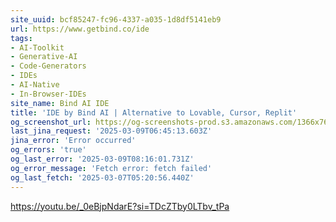 ```yaml
---
site_uuid: bcf85247-fc96-4337-a035-1d8df5141eb9
url: https://www.getbind.co/ide
tags:
- AI-Toolkit
- Generative-AI
- Code-Generators
- IDEs
- AI-Native
- In-Browser-IDEs
site_name: Bind AI IDE
title: 'IDE by Bind AI | Alternative to Lovable, Cursor, Replit'
og_screenshot_url: https://og-screenshots-prod.s3.amazonaws.com/1366x768/80/false/821d2f71b0b3f450add5a7747eaec1da1356b2cd9ccd286965901a43b589ac4e.jpeg
last_jina_request: '2025-03-09T06:45:13.603Z'
jina_error: 'Error occurred'
og_errors: 'true'
og_last_error: '2025-03-09T08:16:01.731Z'
og_error_message: 'Fetch error: fetch failed'
og_last_fetch: '2025-03-07T05:20:56.440Z'
---
```


https://youtu.be/_0eBjpNdarE?si=TDcZTby0LTbv_tPa
